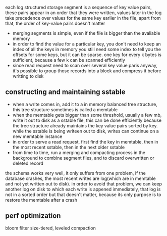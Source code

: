 each log structured storage segment is a sequence of key value pairs, these pairs appear in an order that they were written, values later in the log take precedence over values for the same key earlier in the file, apart from that, the order of key-value pairs doesn't matter

- merging segments is simple, even if the file is bigger than the avaliable memory
- in order to find the value for a particular key, you don't need to keep an index of all the keys in memory
  you still need some index to tell you the offsets for some keys, but it can be sparse. one key for every k bytes is        sufficient, because a few k can be scanned efficiently
- since read request need to scan over several key value paris anyway, it's possible to group those records into a block and compress it before writting to disk

## constructing and maintaining sstable
- when a write comes in, add it to a in memory balanced tree structure, this tree structure sometimes is called a memtable
- when the memtable gets bigger than some threshold, usually a few mb, write it out to disk as a sstable file, this can be done efficiently because the tree structure already maintains the key value pairs sorted by key. while the sstable is being writeen out to disk, writes can continue on a new memtable instance
- in order to serve a read request, first find the key in memtable, then in the most recent sstable, then in the next older sstable
- from time to time, run a merging and compacting process in the background to combine segment files, and to discard overwritten or deleted record

the schema works very well, it only suffers from one problem, if the database crashes, the most recent writes are log(which are in memtable and not yet written out to disk). in order to avoid that problem, we can keep another log on disk to which each write is appened immediately, that log is not in a sorted order but that doesn't matter, because its only purpose is to restore the memtable after a crash

## perf optimization
bloom filter
size-tiered, leveled compaction
